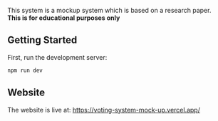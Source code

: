 This system is a mockup system which is based on a research paper.<br /> <b>This is for educational purposes only</b>

## Getting Started

First, run the development server:

```bash
npm run dev
```

## Website

The website is live at: https://voting-system-mock-up.vercel.app/
